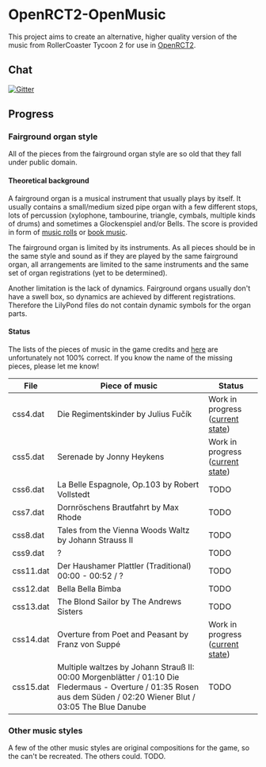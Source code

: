# OpenRCT2-OpenMusic
This project aims to create an alternative, higher quality version of the music from RollerCoaster Tycoon 2 for use in [OpenRCT2](https://github.com/OpenRCT2/OpenRCT2).

## Chat
[![Gitter](https://img.shields.io/badge/gitter-Lobby-red.svg?style=flat-square)](https://gitter.im/OpenRCT2-OpenMusic/Lobby)

## Progress
### Fairground organ style
All of the pieces from the fairground organ style are so old that they fall under public domain.

#### Theoretical background
A fairground organ is a musical instrument that usually plays by itself. It usually contains a small/medium sized pipe organ with a few different stops, lots of percussion (xylophone, tambourine, triangle, cymbals, multiple kinds of drums) and sometimes a Glockenspiel and/or Bells.
The score is provided in form of [music rolls](https://en.wikipedia.org/wiki/Music_roll) or [book music](https://en.wikipedia.org/wiki/Book_music).

The fairground organ is limited by its instruments. As all pieces should be in the same style and sound as if they are played by the same fairground organ, all arrangements are limited to the same instruments and the same set of organ registrations (yet to be determined).

Another limitation is the lack of dynamics. Fairground organs usually don't have a swell box, so dynamics are achieved by different registrations. Therefore the LilyPond files do not contain dynamic symbols for the organ parts.

#### Status
The lists of the pieces of music in the game credits and [here](http://rct.wikia.com/wiki/Music) are unfortunately not 100% correct. If you know the name of the missing pieces, please let me know!

| File | Piece of music | Status |
| ---- | -------------- | ------ |
| css4.dat | Die Regimentskinder by Julius Fučík | Work in progress ([current state](https://cuervo.phoenix.uberspace.de/music/cotr5.ogg)) |
| css5.dat | Serenade by Jonny Heykens | Work in progress ([current state](https://cuervo.phoenix.uberspace.de/music/serenade2.ogg)) |
| css6.dat | La Belle Espagnole, Op.103 by Robert Vollstedt | TODO |
| css7.dat | Dornröschens Brautfahrt by Max Rhode | TODO |
| css8.dat | Tales from the Vienna Woods Waltz by Johann Strauss II | TODO |
| css9.dat | ? | TODO |
| css11.dat | Der Haushamer Plattler (Traditional) 00:00 - 00:52 / ? | TODO |
| css12.dat | Bella Bella Bimba | TODO |
| css13.dat | The Blond Sailor by The Andrews Sisters | TODO |
| css14.dat | Overture from Poet and Peasant by Franz von Suppé | Work in progress ([current state](https://cuervo.phoenix.uberspace.de/music/overture2.ogg)) |
| css15.dat | Multiple waltzes by Johann Strauß II: 00:00 Morgenblätter / 01:10 Die Fledermaus - Overture / 01:35 Rosen aus dem Süden / 02:20 Wiener Blut / 03:05 The Blue Danube | TODO |

### Other music styles
A few of the other music styles are original compositions for the game, so the can't be recreated. The others could. TODO.
